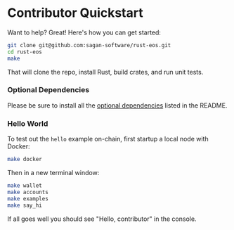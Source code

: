 # Contributor Quickstart

Want to help? Great! Here's how you can get started:

```bash
git clone git@github.com:sagan-software/rust-eos.git
cd rust-eos
make
```

That will clone the repo, install Rust, build crates, and run unit tests.

### Optional Dependencies

Please be sure to install all the [optional dependencies](README.md#optional-dependencies) listed in the README.

### Hello World

To test out the `hello` example on-chain, first startup a local node with Docker:

```bash
make docker
```

Then in a new terminal window:

```bash
make wallet
make accounts
make examples
make say_hi
```

If all goes well you should see "Hello, contributor" in the console.
